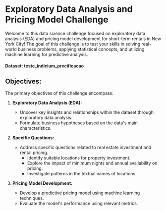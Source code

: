 # Exploratory Data Analysis and Pricing Model Challenge

Welcome to this data science challenge focused on exploratory data analysis (EDA) and pricing model development for short-term rentals in New York City! The goal of this challenge is to test your skills in solving real-world business problems, applying statistical concepts, and utilizing machine learning for predictive analysis.

#### **Dataset: teste_indicium_precificacao**

## Objectives:

The primary objectives of this challenge encompass:

1. **Exploratory Data Analysis (EDA):**
   - Uncover key insights and relationships within the dataset through exploratory data analysis.
   - Formulate business hypotheses based on the data's main characteristics.

2. **Specific Questions:**
   - Address specific questions related to real estate investment and rental pricing.
     - Identify suitable locations for property investment.
     - Explore the impact of minimum nights and annual availability on pricing.
     - Investigate patterns in the textual names of locations.

3. **Pricing Model Development:**
   - Develop a predictive pricing model using machine learning techniques.
   - Evaluate the model's performance using relevant metrics.
 
 
